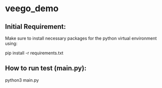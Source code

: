 # veego_demo

## Initial Requirement:

Make sure to install necessary packages for the python virtual environment using:

pip install -r requirements.txt


## How to run test (main.py):
python3 main.py


